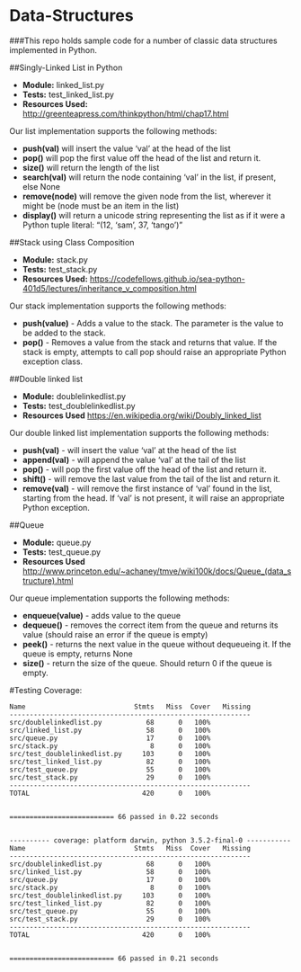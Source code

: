 # Data-Structures

###This repo holds sample code for a number of classic data structures implemented in Python.

##Singly-Linked List in Python
- **Module:** linked_list.py
- **Tests:** test_linked_list.py
- **Resources Used:** http://greenteapress.com/thinkpython/html/chap17.html

Our list implementation supports the following methods:

- **push(val)** will insert the value ‘val’ at the head of the list
- **pop()** will pop the first value off the head of the list and return it.
- **size()** will return the length of the list
- **search(val)** will return the node containing ‘val’ in the list, if present, else None
- **remove(node)** will remove the given node from the list, wherever it might be (node must be an item in the list)
- **display()** will return a unicode string representing the list as if it were a Python tuple literal: “(12, ‘sam’, 37, ‘tango’)”


##Stack using Class Composition
- **Module:** stack.py
- **Tests:** test_stack.py
- **Resources Used:** https://codefellows.github.io/sea-python-401d5/lectures/inheritance_v_composition.html

Our stack implementation supports the following methods:

- **push(value)** - Adds a value to the stack. The parameter is the value to be added to the stack.
- **pop()** - Removes a value from the stack and returns that value. If the stack is empty, attempts to call pop should raise an appropriate Python exception class.


##Double linked list
- **Module:** doublelinkedlist.py
- **Tests:** test_doublelinkedlist.py
- **Resources Used** https://en.wikipedia.org/wiki/Doubly_linked_list

Our double linked list implementation supports the following methods:

- **push(val)** - will insert the value ‘val’ at the head of the list
- **append(val)** - will append the value ‘val’ at the tail of the list
- **pop()** - will pop the first value off the head of the list and return it.
- **shift()** - will remove the last value from the tail of the list and return it.
- **remove(val)** - will remove the first instance of ‘val’ found in the list, starting from the head. If ‘val’ is not present, it will raise an appropriate Python exception.


##Queue
- **Module:** queue.py
- **Tests:** test_queue.py
- **Resources Used** http://www.princeton.edu/~achaney/tmve/wiki100k/docs/Queue_(data_structure).html

Our queue implementation supports the following methods:

- **enqueue(value)** - adds value to the queue
- **dequeue()** - removes the correct item from the queue and returns its value (should raise an error if the queue is empty)
- **peek()** - returns the next value in the queue without dequeueing it. If the queue is empty, returns None
- **size()** - return the size of the queue. Should return 0 if the queue is empty.


#Testing Coverage:
```
Name                           Stmts   Miss  Cover   Missing
------------------------------------------------------------
src/doublelinkedlist.py           68      0   100%
src/linked_list.py                58      0   100%
src/queue.py                      17      0   100%
src/stack.py                       8      0   100%
src/test_doublelinkedlist.py     103      0   100%
src/test_linked_list.py           82      0   100%
src/test_queue.py                 55      0   100%
src/test_stack.py                 29      0   100%
------------------------------------------------------------
TOTAL                            420      0   100%


========================== 66 passed in 0.22 seconds 


---------- coverage: platform darwin, python 3.5.2-final-0 -----------
Name                           Stmts   Miss  Cover   Missing
------------------------------------------------------------
src/doublelinkedlist.py           68      0   100%
src/linked_list.py                58      0   100%
src/queue.py                      17      0   100%
src/stack.py                       8      0   100%
src/test_doublelinkedlist.py     103      0   100%
src/test_linked_list.py           82      0   100%
src/test_queue.py                 55      0   100%
src/test_stack.py                 29      0   100%
------------------------------------------------------------
TOTAL                            420      0   100%


========================== 66 passed in 0.21 seconds
```
